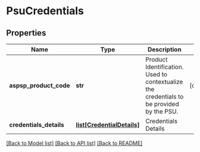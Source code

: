 # PsuCredentials

## Properties
Name | Type | Description | Notes
------------ | ------------- | ------------- | -------------
**aspsp_product_code** | **str** | Product Identification. Used to contextualize the credentials to be provided by the PSU.  | [optional] 
**credentials_details** | [**list[CredentialDetails]**](CredentialDetails.md) | Credentials Details  | 

[[Back to Model list]](../README.md#documentation-for-models) [[Back to API list]](../README.md#documentation-for-api-endpoints) [[Back to README]](../README.md)

